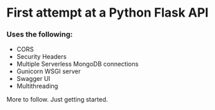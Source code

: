 # First attempt at a Python Flask API

### Uses the following:

- CORS
- Security Headers
- Multiple Serverless MongoDB connections
- Gunicorn WSGI server
- Swagger UI
- Multithreading

More to follow. Just getting started.
